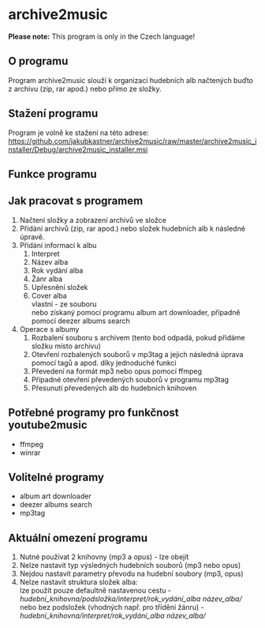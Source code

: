 # archive2music

__Please note:__
This program is only in the Czech language!

## O programu
Program archive2music slouží k organizaci hudebních alb načtených buďto z archivu (zip, rar apod.) nebo přímo ze složky.

## Stažení programu
Program je volně ke stažení na této adrese:  
https://github.com/jakubkastner/archive2music/raw/master/archive2music_installer/Debug/archive2music_installer.msi

## Funkce programu

## Jak pracovat s programem
1. Načtení složky a zobrazení archivů ve složce
2. Přidání archivů (zip, rar apod.) nebo složek hudebních alb k následné úpravě.
3. Přidání informací k albu
   1. Interpret
   2. Název alba
   3. Rok vydání alba
   4. Žánr alba
   5. Upřesnění složek
   6. Cover alba  
  vlastní - ze souboru  
  nebo získaný pomocí programu album art downloader, případně pomocí deezer albums search
4. Operace s albumy
   1. Rozbalení souboru s archivem (tento bod odpadá, pokud přidáme složku místo archivu)
   2. Otevření rozbalených souborů v mp3tag a jejich následná úprava pomocí tagů a apod. díky jednoduché funkci
   3. Převedení na formát mp3 nebo opus pomocí ffmpeg
   4. Případné otevření převedených souborů v programu mp3tag
   5. Přesunutí převedených alb do hudebních knihoven

## Potřebné programy pro funkčnost youtube2music
* ffmpeg
* winrar

## Volitelné programy
* album art downloader
* deezer albums search
* mp3tag

## Aktuální omezení programu
1. Nutné používat 2 knihovny (mp3 a opus) - lze obejít
2. Nelze nastavit typ výsledných hudebních souborů (mp3 nebo opus)
3. Nejdou nastavit parametry převodu na hudební soubory (mp3, opus)
4. Nelze nastavit struktura složek alba:  
lze použít pouze defaultně nastavenou cestu - *hudební_knihovna/podsložka/interpret/rok_vydání_alba název_alba/*  
nebo bez podsložek (vhodných např. pro třídění žánru) - *hudební_knihovna/interpret/rok_vydání_alba název_alba/*
